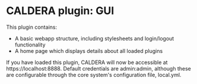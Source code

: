 # CALDERA plugin: GUI

This plugin contains:
* A basic webapp structure, including stylesheets and login/logout functionality
* A home page which displays details about all loaded plugins

If you have loaded this plugin, CALDERA will now be accessible at https://localhost:8888. Default
credentials are admin:admin, although these are configurable through the core system's configuration file, local.yml.
